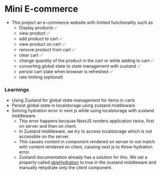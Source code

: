 # Mini E-commerce

- This project an e-commerce website with limited functionality such as
  - Display products ✅
  - view product ✅
  - add product to cart ✅
  - view product on cart ✅
  - remove product from cart ✅
  - clear cart ✅
  - change quantity of the product in the cart or while adding to cart ✅
  - converting global state to state management with zustand ✅
  - persist cart state when browser is refreshed ✅
  - rate limiting (optional)

### Learnings

- Using Zustand for global state management for items in carts
- Persist global state in localstorage using zustand middleware
- Solving hydration error in next js while using localstorage with zustand middleware.
  - This error happens because NextJS renders application twice, first on server and then on client.
  - In Zustand middleware, we try to access localstorage which is not accessible on the server.
  - This causes content in component rendered on server to not match with content rendered on client,
    causing next js to throw hydration error.
  - Zustand documentation already has a solution for this. We set a property called [skipHydration](https://docs.pmnd.rs/zustand/integrations/persisting-store-data#skiphydration) to true
    in the zustand middleware and manually rehydrate only the client component.
